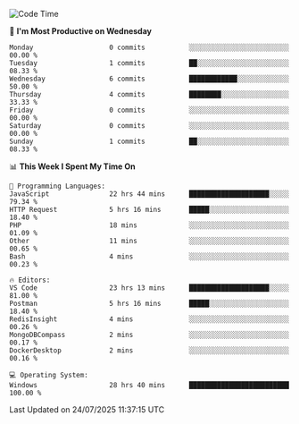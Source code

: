 <!--START_SECTION:waka-->
![Code Time](http://img.shields.io/badge/Code%20Time-5%2C373%20hrs%2033%20mins-blue)

📅 **I'm Most Productive on Wednesday** 

```text
Monday                   0 commits           ░░░░░░░░░░░░░░░░░░░░░░░░░   00.00 % 
Tuesday                  1 commits           ██░░░░░░░░░░░░░░░░░░░░░░░   08.33 % 
Wednesday                6 commits           ████████████░░░░░░░░░░░░░   50.00 % 
Thursday                 4 commits           ████████░░░░░░░░░░░░░░░░░   33.33 % 
Friday                   0 commits           ░░░░░░░░░░░░░░░░░░░░░░░░░   00.00 % 
Saturday                 0 commits           ░░░░░░░░░░░░░░░░░░░░░░░░░   00.00 % 
Sunday                   1 commits           ██░░░░░░░░░░░░░░░░░░░░░░░   08.33 % 
```


📊 **This Week I Spent My Time On** 

```text
💬 Programming Languages: 
JavaScript               22 hrs 44 mins      ████████████████████░░░░░   79.34 % 
HTTP Request             5 hrs 16 mins       █████░░░░░░░░░░░░░░░░░░░░   18.40 % 
PHP                      18 mins             ░░░░░░░░░░░░░░░░░░░░░░░░░   01.09 % 
Other                    11 mins             ░░░░░░░░░░░░░░░░░░░░░░░░░   00.65 % 
Bash                     4 mins              ░░░░░░░░░░░░░░░░░░░░░░░░░   00.23 % 

🔥 Editors: 
VS Code                  23 hrs 13 mins      ████████████████████░░░░░   81.00 % 
Postman                  5 hrs 16 mins       █████░░░░░░░░░░░░░░░░░░░░   18.40 % 
RedisInsight             4 mins              ░░░░░░░░░░░░░░░░░░░░░░░░░   00.26 % 
MongoDBCompass           2 mins              ░░░░░░░░░░░░░░░░░░░░░░░░░   00.17 % 
DockerDesktop            2 mins              ░░░░░░░░░░░░░░░░░░░░░░░░░   00.16 % 

💻 Operating System: 
Windows                  28 hrs 40 mins      █████████████████████████   100.00 % 
```


 Last Updated on 24/07/2025 11:37:15 UTC
<!--END_SECTION:waka-->
